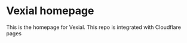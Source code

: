# Vexial homepage   
This is the homepage for Vexial. 
This repo is integrated with Cloudflare pages

